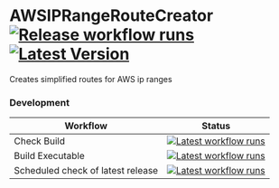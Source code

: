 # AWSIPRangeRouteCreator [![Release workflow runs](https://img.shields.io/github/workflow/status/litetex/AWSIPRangeRouteCreator/Release)](https://github.com/litetex/AWSIPRangeRouteCreator/actions?query=workflow%3A%22Release%22) [![Latest Version](https://img.shields.io/github/v/release/litetex/AWSIPRangeRouteCreator)](https://github.com/litetex/AWSIPRangeRouteCreator/releases)
Creates simplified routes for AWS ip ranges


### Development
| Workflow | Status |
| --- | --- |
| Check Build | [![Latest workflow runs](https://img.shields.io/github/workflow/status/litetex/AWSIPRangeRouteCreator/Check%20Build/develop)](https://github.com/litetex/AWSIPRangeRouteCreator/actions?query=workflow%3A%22Check+Build%22+branch%3Adevelop) |
| Build Executable | [![Latest workflow runs](https://img.shields.io/github/workflow/status/litetex/AWSIPRangeRouteCreator/Build%20Executable/develop)](https://github.com/litetex/AWSIPRangeRouteCreator/actions?query=workflow%3A%22Build+Executable%22+branch%3Adevelop) |
| Scheduled check of latest release | [![Latest workflow runs](https://img.shields.io/github/workflow/status/litetex/AWSIPRangeRouteCreator/Check%20Integration)](https://github.com/litetex/AWSIPRangeRouteCreator/actions?query=workflow%3A%22Check+Integration%22) |
